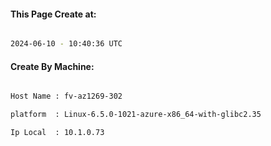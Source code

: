 
   
#### This Page Create at:

```bash

2024-06-10 - 10:40:36 UTC

```

#### Create By Machine:

```bash

Host Name : fv-az1269-302

platform  : Linux-6.5.0-1021-azure-x86_64-with-glibc2.35

Ip Local  : 10.1.0.73

```

